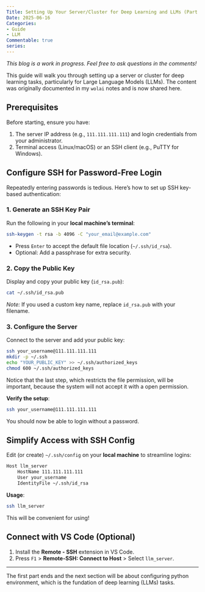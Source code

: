```yaml
---
Title: Setting Up Your Server/Cluster for Deep Learning and LLMs (Part I)  
Date: 2025-06-16  
Categories:
- Guide  
- LLM  
Commentable: true  
series:
---
```


_This blog is a work in progress. Feel free to ask questions in the comments!_  

This guide will walk you through setting up a server or cluster for deep learning tasks, particularly for Large Language Models (LLMs). The content was originally documented in my `wolai` notes and is now shared here.  


## **Prerequisites**  
Before starting, ensure you have:  
1. The server IP address (e.g., `111.111.111.111`) and login credentials from your administrator.  
2. Terminal access (Linux/macOS) or an SSH client (e.g., PuTTY for Windows).  


## Configure SSH for Password-Free Login
Repeatedly entering passwords is tedious. Here’s how to set up SSH key-based authentication:  

### **1. Generate an SSH Key Pair**  
Run the following in your **local machine’s terminal**:  
```bash
ssh-keygen -t rsa -b 4096 -C "your_email@example.com"
```  
- Press `Enter` to accept the default file location (`~/.ssh/id_rsa`).  
- Optional: Add a passphrase for extra security.  

### **2. Copy the Public Key**  
Display and copy your public key (`id_rsa.pub`):  
```bash
cat ~/.ssh/id_rsa.pub
```  
*Note:* If you used a custom key name, replace `id_rsa.pub` with your filename.  


### 3. Configure the Server

Connect to the server and add your public key: 

```bash
ssh your_username@111.111.111.111
mkdir -p ~/.ssh 
echo "YOUR_PUBLIC_KEY" >> ~/.ssh/authorized_keys
chmod 600 ~/.ssh/authorized_keys  
```  
Notice that the last step, which restricts the file permission, will be important, because the system will not accept it with a open permission.

**Verify the setup**:  

```bash
ssh your_username@111.111.111.111 
```  

You should now be able to login without a password.

## Simplify Access with SSH Config 
Edit (or create) `~/.ssh/config` on your **local machine** to streamline logins:  
```bash
Host llm_server
    HostName 111.111.111.111 
    User your_username
    IdentityFile ~/.ssh/id_rsa 
```  

**Usage**:  
```bash
ssh llm_server  
```  

This will be convenient for using!



##  Connect with VS Code (Optional)
1. Install the **Remote - SSH** extension in VS Code.  
2. Press `F1` > **Remote-SSH: Connect to Host** > Select `llm_server`.  

---

The first part ends and the next section will be about configuring python environment, which is the fundation of deep learning (LLMs) tasks.